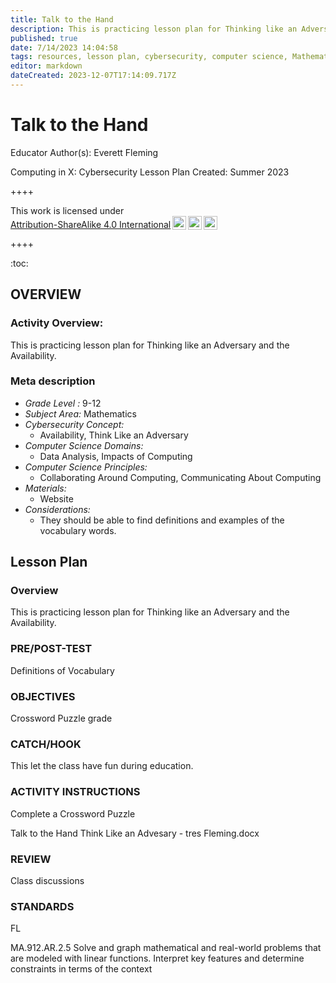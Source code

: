 ```yaml
---
title: Talk to the Hand
description: This is practicing lesson plan for Thinking like an Adversary and the Availability.
published: true
date: 7/14/2023 14:04:58
tags: resources, lesson plan, cybersecurity, computer science, Mathematics 
editor: markdown
dateCreated: 2023-12-07T17:14:09.717Z
---
```

# Talk to the Hand


Educator Author(s): Everett Fleming


Computing in X: Cybersecurity Lesson Plan 
Created: Summer 2023


++++
<p xmlns:cc="http://creativecommons.org/ns#" >This work is licensed under <a href="http://creativecommons.org/licenses/by-sa/4.0/?ref=chooser-v1" target="_blank" rel="license noopener noreferrer" style="display:inline-block;">Attribution-ShareAlike 4.0 International<img style="height:22px!important;margin-left:3px;vertical-align:text-bottom;" src="https://mirrors.creativecommons.org/presskit/icons/cc.svg?ref=chooser-v1"><img style="height:22px!important;margin-left:3px;vertical-align:text-bottom;" src="https://mirrors.creativecommons.org/presskit/icons/by.svg?ref=chooser-v1"><img style="height:22px!important;margin-left:3px;vertical-align:text-bottom;" src="https://mirrors.creativecommons.org/presskit/icons/sa.svg?ref=chooser-v1"></a></p>
++++


:toc:



## OVERVIEW


### Activity Overview:  
This is practicing lesson plan for Thinking like an Adversary and the Availability.


### Meta description
+ *Grade Level :* 9-12 
+ *Subject Area:* Mathematics 
+ *Cybersecurity Concept:* 
   + Availability, Think Like an Adversary
+ *Computer Science Domains:*
   + Data Analysis, Impacts of Computing
+ *Computer Science Principles:*
   + Collaborating Around Computing, Communicating About Computing
+ *Materials:* 
   + Website
+ *Considerations:*
   + They should be able to find definitions and examples of the vocabulary words.


## Lesson Plan
### Overview
This is practicing lesson plan for Thinking like an Adversary and the Availability.


### PRE/POST-TEST
Definitions of Vocabulary


### OBJECTIVES
Crossword Puzzle grade


### CATCH/HOOK
This let the class have fun during education.


### ACTIVITY INSTRUCTIONS
Complete a Crossword Puzzle


Talk to the Hand Think Like an Advesary - tres Fleming.docx


### REVIEW
Class discussions


### STANDARDS        


FL


MA.912.AR.2.5
Solve and graph mathematical and real-world problems that are modeled with
linear functions. Interpret key features and determine constraints in terms of
the context